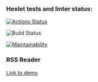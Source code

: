 ### Hexlet tests and linter status:

[![Actions Status](https://github.com/MamBoota/frontend-project-11/actions/workflows/hexlet-check.yml/badge.svg)](https://github.com/MamBoota/frontend-project-11/actions)

![Build Status](https://github.com/MamBoota/frontend-project-11/actions/workflows/build-status.yml/badge.svg)

[![Maintainability](https://qlty.sh/badges/bb0f4fab-4c8c-4512-bf22-9c6685f3d5f9/maintainability.svg)](https://qlty.sh/gh/MamBoota/projects/frontend-project-11)

### RSS Reader

[Link to demo](https://frontend-project-11-mamboota.vercel.app/)
